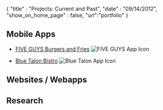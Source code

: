 {
	"title" : "Projects: Current and Past",
	"date" : "09/14/2012",
  "show_on_home_page" : false,
  "url":"portfolio"
}


## Mobile Apps 

  * [FIVE GUYS Burgers and Fries](http://www.fiveguys.com/)
   ![FIVE GUYS App Icon](https://lh4.ggpht.com/Z3ER1ciurb8t0KIvUYHPhnZh8EjuZxlLqmrHXur1UzNhuOY_Q45mxfXU71S4P1hIK1Y=w124)
   
  * [Blue Talon Bistro](http://bluetalonbistro.com/)
   ![Blue Talon App Icon](https://lh6.ggpht.com/ZkXRtDcsoD06cD0xB_q3kokOSrEPfbbiOcHkMQKBG6sUCuElFENd0qA4edjBrbQ9hqI=w124)

## Websites / Webapps


## Research

